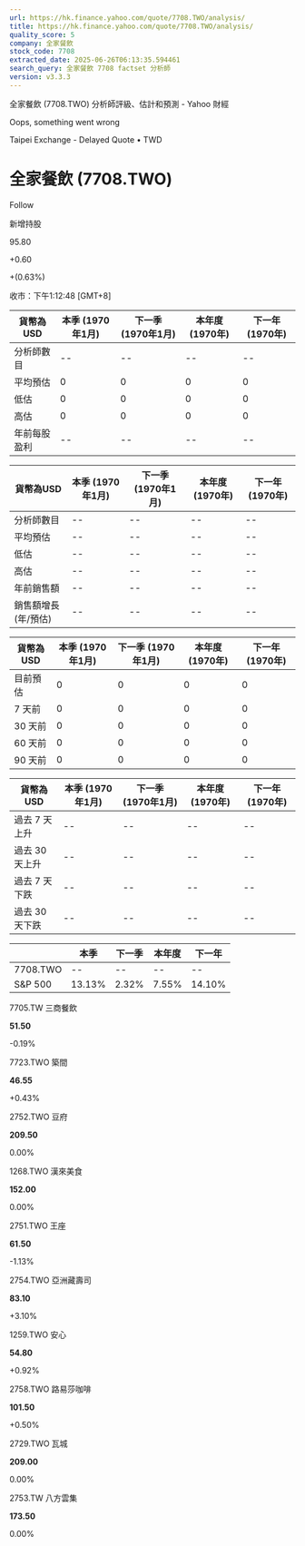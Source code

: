 ```yaml
---
url: https://hk.finance.yahoo.com/quote/7708.TWO/analysis/
title: https://hk.finance.yahoo.com/quote/7708.TWO/analysis/
quality_score: 5
company: 全家餐飲
stock_code: 7708
extracted_date: 2025-06-26T06:13:35.594461
search_query: 全家餐飲 7708 factset 分析師
version: v3.3.3
---
```


全家餐飲 (7708.TWO) 分析師評級、估計和預測 - Yahoo 財經


Oops, something went wrong

 

Taipei Exchange - Delayed Quote • TWD 

# 全家餐飲 (7708.TWO)

Follow

 

新增持股

95.80

+0.60

+(0.63%)

收市：下午1:12:48 [GMT+8]

| 貨幣為USD | 本季 (1970年1月) | 下一季 (1970年1月) | 本年度 (1970年) | 下一年 (1970年) |
| --- | --- | --- | --- | --- |
| 分析師數目 | -- | -- | -- | -- |
| 平均預估 | 0 | 0 | 0 | 0 |
| 低估 | 0 | 0 | 0 | 0 |
| 高估 | 0 | 0 | 0 | 0 |
| 年前每股盈利 | -- | -- | -- | -- |

| 貨幣為USD | 本季 (1970年1月) | 下一季 (1970年1月) | 本年度 (1970年) | 下一年 (1970年) |
| --- | --- | --- | --- | --- |
| 分析師數目 | -- | -- | -- | -- |
| 平均預估 | -- | -- | -- | -- |
| 低估 | -- | -- | -- | -- |
| 高估 | -- | -- | -- | -- |
| 年前銷售額 | -- | -- | -- | -- |
| 銷售額增長 (年/預估) | -- | -- | -- | -- |

| 貨幣為USD | 本季 (1970年1月) | 下一季 (1970年1月) | 本年度 (1970年) | 下一年 (1970年) |
| --- | --- | --- | --- | --- |
| 目前預估 | 0 | 0 | 0 | 0 |
| 7 天前 | 0 | 0 | 0 | 0 |
| 30 天前 | 0 | 0 | 0 | 0 |
| 60 天前 | 0 | 0 | 0 | 0 |
| 90 天前 | 0 | 0 | 0 | 0 |

| 貨幣為USD | 本季 (1970年1月) | 下一季 (1970年1月) | 本年度 (1970年) | 下一年 (1970年) |
| --- | --- | --- | --- | --- |
| 過去 7 天上升 | -- | -- | -- | -- |
| 過去 30 天上升 | -- | -- | -- | -- |
| 過去 7 天下跌 | -- | -- | -- | -- |
| 過去 30 天下跌 | -- | -- | -- | -- |

|  | 本季 | 下一季 | 本年度 | 下一年 |
| --- | --- | --- | --- | --- |
| 7708.TWO | -- | -- | -- | -- |
| S&P 500 | 13.13% | 2.32% | 7.55% | 14.10% |

7705.TW  三商餐飲

**51.50**

-0.19%

7723.TWO  築間

**46.55**

+0.43%

2752.TWO  豆府

**209.50**

0.00%

1268.TWO  漢來美食

**152.00**

0.00%

2751.TWO  王座

**61.50**

-1.13%

2754.TWO  亞洲藏壽司

**83.10**

+3.10%

1259.TWO  安心

**54.80**

+0.92%

2758.TWO  路易莎咖啡

**101.50**

+0.50%

2729.TWO  瓦城

**209.00**

0.00%

2753.TW  八方雲集

**173.50**

0.00%